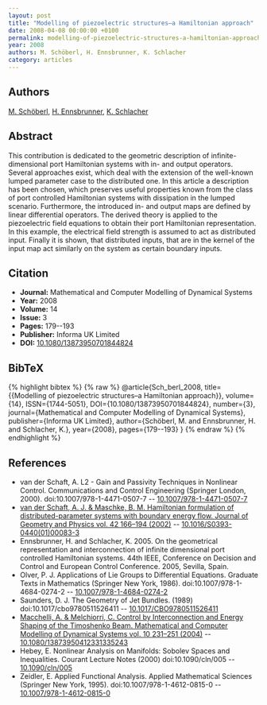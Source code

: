 ```yaml
---
layout: post
title: "Modelling of piezoelectric structures–a Hamiltonian approach"
date: 2008-04-08 00:00:00 +0100
permalink: modelling-of-piezoelectric-structures-a-hamiltonian-approach
year: 2008
authors: M. Schöberl, H. Ennsbrunner, K. Schlacher
category: articles
---
```

 
## Authors
[M. Schöberl](authors/markus_schoberl), [H. Ennsbrunner](authors/h_ennsbrunner), [K. Schlacher](authors/kurt_schlacher)
 
## Abstract
This contribution is dedicated to the geometric description of infinite-dimensional port Hamiltonian systems with in- and output operators. Several approaches exist, which deal with the extension of the well-known lumped parameter case to the distributed one. In this article a description has been chosen, which preserves useful properties known from the class of port controlled Hamiltonian systems with dissipation in the lumped scenario. Furthermore, the introduced in- and output maps are defined by linear differential operators. The derived theory is applied to the piezoelectric field equations to obtain their port Hamiltonian representation. In this example, the electrical field strength is assumed to act as distributed input. Finally it is shown, that distributed inputs, that are in the kernel of the input map act similarly on the system as certain boundary inputs.
 
## Citation
- **Journal:** Mathematical and Computer Modelling of Dynamical Systems
- **Year:** 2008
- **Volume:** 14
- **Issue:** 3
- **Pages:** 179--193
- **Publisher:** Informa UK Limited
- **DOI:** [10.1080/13873950701844824](https://doi.org/10.1080/13873950701844824)
 
## BibTeX
{% highlight bibtex %}
{% raw %}
@article{Sch_berl_2008,
  title={{Modelling of piezoelectric structures–a Hamiltonian approach}},
  volume={14},
  ISSN={1744-5051},
  DOI={10.1080/13873950701844824},
  number={3},
  journal={Mathematical and Computer Modelling of Dynamical Systems},
  publisher={Informa UK Limited},
  author={Schöberl, M. and Ennsbrunner, H. and Schlacher, K.},
  year={2008},
  pages={179--193}
}
{% endraw %}
{% endhighlight %}
 
## References
- van der Schaft, A. L2 - Gain and Passivity Techniques in Nonlinear Control. Communications and Control Engineering (Springer London, 2000). doi:10.1007/978-1-4471-0507-7 -- [10.1007/978-1-4471-0507-7](https://doi.org/10.1007/978-1-4471-0507-7)
- [van der Schaft, A. J. & Maschke, B. M. Hamiltonian formulation of distributed-parameter systems with boundary energy flow. Journal of Geometry and Physics vol. 42 166–194 (2002)](hamiltonian-formulation-of-distributed-parameter-systems-with-boundary-energy-flow) -- [10.1016/S0393-0440(01)00083-3](https://doi.org/10.1016/S0393-0440(01)00083-3)
- Ennsbrunner, H. and Schlacher, K. 2005. On the geometrical representation and interconnection of infinite dimensional port controlled Hamiltonian systems. 44th IEEE, Conference on Decision and Control and European Control Conference. 2005, Sevilla, Spain.
- Olver, P. J. Applications of Lie Groups to Differential Equations. Graduate Texts in Mathematics (Springer New York, 1986). doi:10.1007/978-1-4684-0274-2 -- [10.1007/978-1-4684-0274-2](https://doi.org/10.1007/978-1-4684-0274-2)
- Saunders, D. J. The Geometry of Jet Bundles. (1989) doi:10.1017/cbo9780511526411 -- [10.1017/CBO9780511526411](https://doi.org/10.1017/CBO9780511526411)
- [Macchelli, A. & Melchiorri, C. Control by Interconnection and Energy Shaping of the Timoshenko Beam. Mathematical and Computer Modelling of Dynamical Systems vol. 10 231–251 (2004)](control-by-interconnection-and-energy-shaping-of-the-timoshenko-beam) -- [10.1080/13873950412331335243](https://doi.org/10.1080/13873950412331335243)
- Hebey, E. Nonlinear Analysis on Manifolds: Sobolev Spaces and Inequalities. Courant Lecture Notes (2000) doi:10.1090/cln/005 -- [10.1090/cln/005](https://doi.org/10.1090/cln/005)
- Zeidler, E. Applied Functional Analysis. Applied Mathematical Sciences (Springer New York, 1995). doi:10.1007/978-1-4612-0815-0 -- [10.1007/978-1-4612-0815-0](https://doi.org/10.1007/978-1-4612-0815-0)

